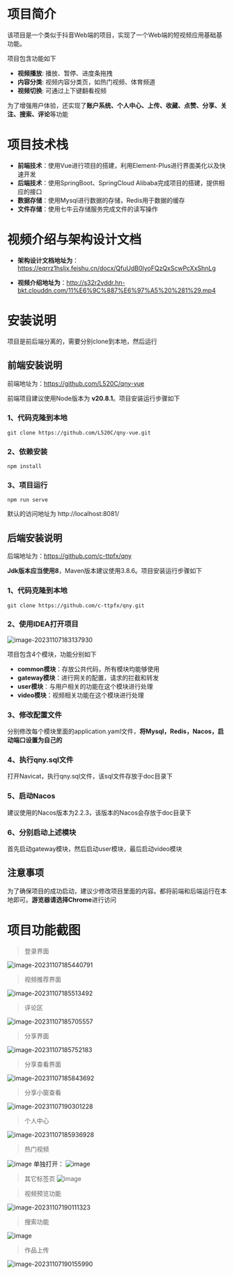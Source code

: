 # 项目简介

该项目是一个类似于抖音Web端的项目，实现了一个Web端的短视频应用基础基功能。

项目包含功能如下

- **视频播放**: 播放、暂停、进度条拖拽
- **内容分类**: 视频内容分类页，如热门视频、体育频道
- **视频切换**: 可通过上下键翻看视频

为了增强用户体验，还实现了**账户系统、个人中心、上传、收藏、点赞、分享、关注、搜索、评论**等功能

# 项目技术栈

- **前端技术**：使用Vue进行项目的搭建，利用Element-Plus进行界面美化以及快速开发
- **后端技术**：使用SpringBoot、SpringCloud Alibaba完成项目的搭建，提供相应的接口
- **数据存储**：使用Mysql进行数据的存储，Redis用于数据的缓存
- **文件存储**：使用七牛云存储服务完成文件的读写操作

# 视频介绍与架构设计文档

* **架构设计文档地址为**：https://eqrrz1hsljx.feishu.cn/docx/QfuUdB0lyoFQzQxScwPcXxShnLg

* **视频介绍地址为**：http://s32r2vddr.hn-bkt.clouddn.com/11%E6%9C%887%E6%97%A5%20%281%29.mp4

# 安装说明

项目是前后端分离的，需要分别clone到本地，然后运行

## 前端安装说明

前端地址为：https://github.com/L520C/qny-vue

前端项目建议使用Node版本为 **v20.8.1**。项目安装运行步骤如下

### 1、代码克隆到本地

```
git clone https://github.com/L520C/qny-vue.git
```

### 2、依赖安装

```
npm install
```

### 3、项目运行

```
npm run serve
```

默认的访问地址为 http://localhost:8081/

## 后端安装说明

后端地址为：https://github.com/c-ttpfx/qny

**Jdk版本应当使用8**，Maven版本建议使用3.8.6。项目安装运行步骤如下

### 1、代码克隆到本地

```
git clone https://github.com/c-ttpfx/qny.git
```

###  2、使用IDEA打开项目

![image-20231107183137930](https://raw.githubusercontent.com/c-ttpfx/markdown-image/main/typora-img/image-20231107183137930.png)

项目包含4个模块，功能分别如下

* **common模块**：存放公共代码，所有模块均能够使用
* **gateway模块**：进行网关的配置，请求的拦截和转发
* **user模块**：与用户相关的功能在这个模块进行处理
* **video模块**：视频相关功能在这个模块进行处理

### 3、修改配置文件

分别修改每个模块里面的application.yaml文件，**将Mysql，Redis，Nacos，启动端口设置为自己的**

### 4、执行qny.sql文件

打开Navicat，执行qny.sql文件，该sql文件存放于doc目录下

### 5、启动Nacos

建议使用的Nacos版本为2.2.3，该版本的Nacos会存放于doc目录下

### 6、分别启动上述模块

首先启动gateway模块，然后启动user模块，最后启动video模块

## 注意事项

为了确保项目的成功启动，建议少修改项目里面的内容。都将前端和后端运行在本地即可。**游览器请选择Chrome**进行访问

# 项目功能截图

>  登录界面

![image-20231107185440791](https://raw.githubusercontent.com/c-ttpfx/markdown-image/main/typora-img/image-20231107185440791.png)

> 视频推荐界面

![image-20231107185513492](https://raw.githubusercontent.com/c-ttpfx/markdown-image/main/typora-img/image-20231107185513492.png)

> 评论区

![image-20231107185705557](https://raw.githubusercontent.com/c-ttpfx/markdown-image/main/typora-img/image-20231107185705557.png)

> 分享界面

![image-20231107185752183](https://raw.githubusercontent.com/c-ttpfx/markdown-image/main/typora-img/image-20231107185752183.png)

> 分享查看界面

![image-20231107185843692](https://raw.githubusercontent.com/c-ttpfx/markdown-image/main/typora-img/image-20231107185843692.png)

> 分享小窗查看

![image-20231107190301228](https://raw.githubusercontent.com/c-ttpfx/markdown-image/main/typora-img/image-20231107190301228.png)

> 个人中心

![image-20231107185936928](https://raw.githubusercontent.com/c-ttpfx/markdown-image/main/typora-img/image-20231107185936928.png)

> 热门视频

![image](https://github.com/c-ttpfx/qny/assets/120931155/33370667-f04a-4e8d-ab26-5bb2cf6b1d95)
单独打开：
![image](https://github.com/c-ttpfx/qny/assets/120931155/e37d14b1-c150-4758-8b6a-4167b570ee05)


> 其它标签页
![image](https://github.com/c-ttpfx/qny/assets/120931155/a7054573-b2ec-4a0a-89d3-6c52a3002287)


> 视频预览功能

![image-20231107190111323](https://raw.githubusercontent.com/c-ttpfx/markdown-image/main/typora-img/image-20231107190111323.png)

> 搜索功能

![image](https://github.com/c-ttpfx/qny/assets/120931155/dcc3e304-2fcc-4b3c-828e-30131cee0eaf)


> 作品上传

![image-20231107190155990](https://raw.githubusercontent.com/c-ttpfx/markdown-image/main/typora-img/image-20231107190155990.png)

